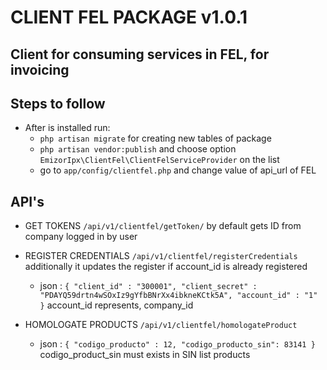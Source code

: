 # CLIENT FEL PACKAGE v1.0.1

## Client for consuming services in FEL, for invoicing

## Steps to follow

- After is installed run:
    -   `php artisan migrate` for creating new tables of package
    -   `php artisan vendor:publish` and choose option   `EmizorIpx\ClientFel\ClientFelServiceProvider` on the list
    - go to `app/config/clientfel.php` and change value of api_url of FEL

## API's

- GET TOKENS `/api/v1/clientfel/getToken/` by default gets ID from company logged in by user

- REGISTER CREDENTIALS `/api/v1/clientfel/registerCredentials` additionally it updates the register if account_id is already registered
    - json : `{ "client_id" : "300001", "client_secret" : "PDAYQ59drtn4wSOxIz9gYfbBNrXx4ibkneKCtk5A", "account_id" : "1" }` account_id represents, company_id 

- HOMOLOGATE PRODUCTS `/api/v1/clientfel/homologateProduct`
    - json : `{ "codigo_producto" : 12, "codigo_producto_sin": 83141 }` codigo_product_sin must exists in SIN list products